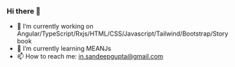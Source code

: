 ### Hi there 👋

- 🔭 I’m currently working on Angular/TypeScript/Rxjs/HTML/CSS/Javascript/Tailwind/Bootstrap/Storybook
- 🌱 I’m currently learning MEANJs
- 📫 How to reach me: in.sandeepgupta@gmail.com





<!--
**sandeepguptain/sandeepguptain** is a ✨ _special_ ✨ repository because its `README.md` (this file) appears on your GitHub profile.

Here are some ideas to get you started:
- 💬 Ask me about ...
- 🤔 I’m looking for help with ...
- 👯 I’m looking to collaborate on ...
- 😄 Pronouns: ...
- ⚡ Fun fact: ...
-->




